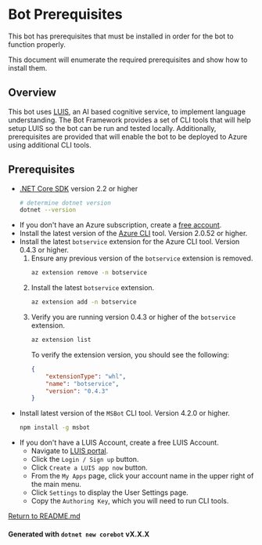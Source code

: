 # Bot Prerequisites
This bot has prerequisites that must be installed in order for the bot to function properly.

This document will enumerate the required prerequisites and show how to install them.

## Overview
This bot uses [LUIS][1], an AI based cognitive service, to implement language understanding.  The Bot Framework provides a set of CLI tools that will help setup LUIS so the bot can be run and tested locally.  Additionally, prerequisites are provided that will enable the bot to be deployed to Azure using additional CLI tools.

## Prerequisites
- [.NET Core SDK][4] version 2.2 or higher
	```bash
	# determine dotnet version
	dotnet --version
	```
- If you don't have an Azure subscription, create a [free account][5].
- Install the latest version of the [Azure CLI][6] tool. Version 2.0.52 or higher.
- Install the latest `botservice` extension for the Azure CLI tool.  Version 0.4.3 or higher.
    1. Ensure any previous version of the `botservice` extension is removed.
        ```bash
        az extension remove -n botservice
        ```
    1. Install the latest `botservice` extension.
        ```bash
        az extension add -n botservice
        ```
    1. Verify you are running version 0.4.3 or higher of the `botservice` extension.
        ```bash
        az extension list
        ```
        To verify the extension version, you should see the following:
        ```json
        {
            "extensionType": "whl",
            "name": "botservice",
            "version": "0.4.3"
        }
        ```
- Install latest version of the `MSBot` CLI tool. Version 4.2.0 or higher.
    ```bash
    npm install -g msbot
    ```
- If you don't have a LUIS Account, create a free LUIS Account.
    - Navigate to [LUIS portal][1].
    - Click the `Login / Sign up` button.
    - Click `Create a LUIS app now` button.
    - From the `My Apps` page, click your account name in the upper right of the main menu.
    - Click `Settings` to display the User Settings page.
    - Copy the `Authoring Key`, which you will need to run CLI tools.

[Return to README.md][3]

#### Generated with `dotnet new corebot` vX.X.X

[1]: https://www.luis.ai
[3]: ./README.md
[4]: https://nodejs.org
[5]: https://azure.microsoft.com/free/
[6]: https://docs.microsoft.com/cli/azure/install-azure-cli?view=azure-cli-latest
